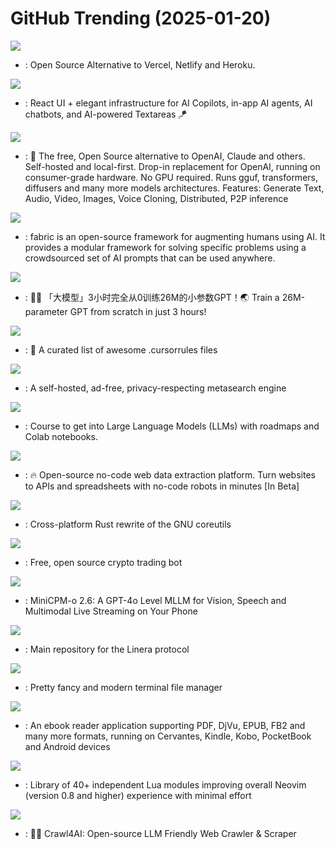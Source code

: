 # GitHub Trending (2025-01-20)

![](https://img.shields.io/badge/TypeScript-New%20384-green?style=flat-square&logo=appveyor)
- [](https://github.comundefined): Open Source Alternative to Vercel, Netlify and Heroku.

![](https://img.shields.io/badge/TypeScript-New%20272-green?style=flat-square&logo=appveyor)
- [](https://github.comundefined): React UI + elegant infrastructure for AI Copilots, in-app AI agents, AI chatbots, and AI-powered Textareas 🪁

![](https://img.shields.io/badge/Go-New%20217-green?style=flat-square&logo=appveyor)
- [](https://github.comundefined): 🤖 The free, Open Source alternative to OpenAI, Claude and others. Self-hosted and local-first. Drop-in replacement for OpenAI, running on consumer-grade hardware. No GPU required. Runs gguf, transformers, diffusers and many more models architectures. Features: Generate Text, Audio, Video, Images, Voice Cloning, Distributed, P2P inference

![](https://img.shields.io/badge/Go-New%20175-green?style=flat-square&logo=appveyor)
- [](https://github.comundefined): fabric is an open-source framework for augmenting humans using AI. It provides a modular framework for solving specific problems using a crowdsourced set of AI prompts that can be used anywhere.

![](https://img.shields.io/badge/Python-New%20229-green?style=flat-square&logo=appveyor)
- [](https://github.comundefined): 🚀🚀 「大模型」3小时完全从0训练26M的小参数GPT！🌏 Train a 26M-parameter GPT from scratch in just 3 hours!

![](https://img.shields.io/badge/none-New%20417-green?style=flat-square&logo=appveyor)
- [](https://github.comundefined): 📄 A curated list of awesome .cursorrules files

![](https://img.shields.io/badge/Python-New%2046-green?style=flat-square&logo=appveyor)
- [](https://github.comundefined): A self-hosted, ad-free, privacy-respecting metasearch engine

![](https://img.shields.io/badge/Jupyter%20Notebook-New%20596-green?style=flat-square&logo=appveyor)
- [](https://github.comundefined): Course to get into Large Language Models (LLMs) with roadmaps and Colab notebooks.

![](https://img.shields.io/badge/TypeScript-New%20112-green?style=flat-square&logo=appveyor)
- [](https://github.comundefined): 🔥 Open-source no-code web data extraction platform. Turn websites to APIs and spreadsheets with no-code robots in minutes [In Beta]

![](https://img.shields.io/badge/Rust-New%2036-green?style=flat-square&logo=appveyor)
- [](https://github.comundefined): Cross-platform Rust rewrite of the GNU coreutils

![](https://img.shields.io/badge/Python-New%20353-green?style=flat-square&logo=appveyor)
- [](https://github.comundefined): Free, open source crypto trading bot

![](https://img.shields.io/badge/Python-New%20922-green?style=flat-square&logo=appveyor)
- [](https://github.comundefined): MiniCPM-o 2.6: A GPT-4o Level MLLM for Vision, Speech and Multimodal Live Streaming on Your Phone

![](https://img.shields.io/badge/Rust-New%20518-green?style=flat-square&logo=appveyor)
- [](https://github.comundefined): Main repository for the Linera protocol

![](https://img.shields.io/badge/Go-New%20352-green?style=flat-square&logo=appveyor)
- [](https://github.comundefined): Pretty fancy and modern terminal file manager

![](https://img.shields.io/badge/Lua-New%2015-green?style=flat-square&logo=appveyor)
- [](https://github.comundefined): An ebook reader application supporting PDF, DjVu, EPUB, FB2 and many more formats, running on Cervantes, Kindle, Kobo, PocketBook and Android devices

![](https://img.shields.io/badge/Lua-New%20171-green?style=flat-square&logo=appveyor)
- [](https://github.comundefined): Library of 40+ independent Lua modules improving overall Neovim (version 0.8 and higher) experience with minimal effort

![](https://img.shields.io/badge/Python-New%20253-green?style=flat-square&logo=appveyor)
- [](https://github.comundefined): 🚀🤖 Crawl4AI: Open-source LLM Friendly Web Crawler & Scraper

